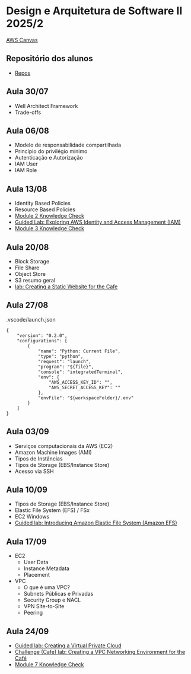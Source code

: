 # Design e Arquitetura de Software II 2025/2

[AWS Canvas](https://awsacademy.instructure.com/courses/129676)

## Repositório dos alunos
- [Repos](#)

## Aula 30/07

- Well Architect Framework
- Trade-offs

## Aula 06/08

- Modelo de responsabilidade compartilhada
- Princípio do privilégio mínimo
- Autenticação e Autorização
- IAM User
- IAM Role

## Aula 13/08

- Identity Based Policies
- Resource Based Policies
- [Module 2 Knowledge Check](https://awsacademy.instructure.com/courses/113113/assignments/1270651?module_item_id=10653588)
- [Guided Lab: Exploring AWS Identity and Access Management (IAM)](https://awsacademy.instructure.com/courses/113113/assignments/1270605?module_item_id=10653616)
- [Module 3 Knowledge Check](https://awsacademy.instructure.com/courses/113113/assignments/1270652?module_item_id=10653624)

## Aula 20/08

- Block Storage
- File Share
- Object Store
- S3 resumo geral
- [lab: Creating a Static Website for the Cafe](https://awsacademy.instructure.com/courses/129676/assignments/1485129?module_item_id=12389220)


## Aula 27/08


.vscode/launch.json

```
{
    "version": "0.2.0",
    "configurations": [
        {
            "name": "Python: Current File",
            "type": "python",
            "request": "launch",
            "program": "${file}",
            "console": "integratedTerminal",
            "env": {
                "AWS_ACCESS_KEY_ID": "",
                "AWS_SECRET_ACCESS_KEY": ""
            },
            "envFile": "${workspaceFolder}/.env"
        }
    ]
}
```

## Aula 03/09

- Serviços computacionais da AWS (EC2)
- Amazon Machine Images (AMI)
- Tipos de Instâncias
- Tipos de Storage (EBS/Instance Store)
- Acesso via SSH

## Aula 10/09

- Tipos de Storage (EBS/Instance Store)
- Elastic File System (EFS) / FSx
- EC2 Windows
- [Guided lab: Introducing Amazon Elastic File System (Amazon EFS)](https://awsacademy.instructure.com/courses/129676/assignments/1485164?module_item_id=12389242)


## Aula 17/09

- EC2
  - User Data
  - Instance Metadata
  - Placement
- VPC
  - O que é uma VPC?
  - Subnets Públicas e Privadas
  - Security Group e NACL
  - VPN Site-to-Site
  - Peering

## Aula 24/09

- [Guided lab: Creating a Virtual Private Cloud](https://awsacademy.instructure.com/courses/129676/assignments/1485156?module_item_id=12389305)
- [Challenge (Cafe) lab: Creating a VPC Networking Environment for the Café](https://awsacademy.instructure.com/courses/129676/assignments/1485132?module_item_id=12389306)
- [Module 7 Knowledge Check](https://awsacademy.instructure.com/courses/129676/assignments/1485196?module_item_id=12389310)

